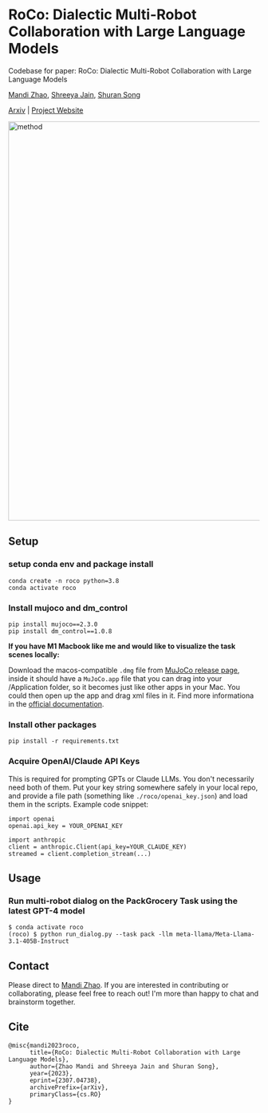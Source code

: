# RoCo: Dialectic Multi-Robot Collaboration with Large Language Models
Codebase for paper: RoCo: Dialectic Multi-Robot Collaboration with Large Language Models

[Mandi Zhao](https://mandizhao.github.io), [Shreeya Jain](https://www.linkedin.com), [Shuran Song](https://www.cs.columbia.edu/~shurans/) 

[Arxiv](https://arxiv.org/abs/2307.04738) | [Project Website](https://project-roco.github.io) 

 
<img src="method.jpeg" alt="method" width="800"/>


## Setup
### setup conda env and package install
```
conda create -n roco python=3.8 
conda activate roco
```
### Install mujoco and dm_control 
```
pip install mujoco==2.3.0
pip install dm_control==1.0.8 
```
**If you have M1 Macbook like me and would like to visualize the task scenes locally:**

Download the macos-compatible `.dmg` file from [MuJoCo release page](https://github.com/deepmind/mujoco/releases), inside it should have a `MuJoCo.app` file that you can drag into your /Application folder, so it becomes just like other apps in your Mac. You could then open up the app and drag xml files in it. Find more informationa in the [official documentation](https://mujoco.readthedocs.io/en/latest/programming/#getting-started).

### Install other packages
```
pip install -r requirements.txt
```

### Acquire OpenAI/Claude API Keys
This is required for prompting GPTs or Claude LLMs. You don't necessarily need both of them. Put your key string somewhere safely in your local repo, and provide a file path (something like `./roco/openai_key.json`) and load them in the scripts. Example code snippet:
```
import openai  
openai.api_key = YOUR_OPENAI_KEY

import anthropic
client = anthropic.Client(api_key=YOUR_CLAUDE_KEY)
streamed = client.completion_stream(...)  
```

## Usage 
### Run multi-robot dialog on the PackGrocery Task using the latest GPT-4 model
```
$ conda activate roco
(roco) $ python run_dialog.py --task pack -llm meta-llama/Meta-Llama-3.1-405B-Instruct
```


## Contact
Please direct to [Mandi Zhao](https://mandizhao.github.io). 
If you are interested in contributing or collaborating, please feel free to reach out! I'm more than happy to chat and brainstorm together. 

## Cite
```
@misc{mandi2023roco,
      title={RoCo: Dialectic Multi-Robot Collaboration with Large Language Models}, 
      author={Zhao Mandi and Shreeya Jain and Shuran Song},
      year={2023},
      eprint={2307.04738},
      archivePrefix={arXiv},
      primaryClass={cs.RO}
}
```